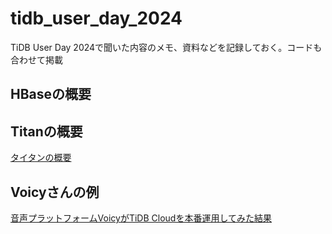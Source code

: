 # tidb_user_day_2024

TiDB User Day 2024で聞いた内容のメモ、資料などを記録しておく。コードも合わせて掲載

## HBaseの概要

## Titanの概要

[タイタンの概要](https://docs.pingcap.com/ja/tidb/stable/titan-overview)

## Voicyさんの例

[音声プラットフォームVoicyがTiDB Cloudを本番運用してみた結果](https://speakerdeck.com/yamagenii/yin-sheng-puratutohuomuvoicygatidb-cloudwoben-fan-yun-yong-sitemitajie-guo)
